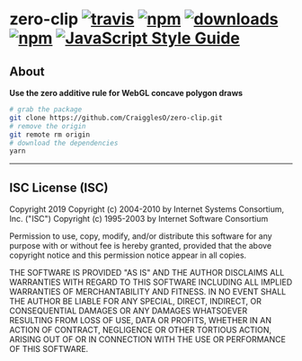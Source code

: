 # zero-clip [![travis][travis-image]][travis-url] [![npm][npm-image]][npm-url] [![downloads][downloads-image]][downloads-url] [![npm](https://flat.badgen.net/bundlephobia/minzip/zero-clip)](https://bundlephobia.com/result?p=zero-clip) [![JavaScript Style Guide](https://img.shields.io/badge/code_style-standard-brightgreen.svg)](https://standardjs.com)

[travis-image]: https://travis-ci.org/regia-corporation/zero-clip.svg?branch=master
[travis-url]: https://travis-ci.org/regia-corporation/zero-clip
[npm-image]: https://img.shields.io/npm/v/zero-clip.svg
[npm-url]: https://npmjs.org/package/zero-clip
[downloads-image]: https://img.shields.io/npm/dm/zero-clip.svg
[downloads-url]: https://www.npmjs.com/package/zero-clip

## About

**Use the zero additive rule for WebGL concave polygon draws**

```sh
# grab the package
git clone https://github.com/CraigglesO/zero-clip.git
# remove the origin
git remote rm origin
# download the dependencies
yarn
```

---

## ISC License (ISC)

Copyright 2019 <S2>
Copyright (c) 2004-2010 by Internet Systems Consortium, Inc. ("ISC")
Copyright (c) 1995-2003 by Internet Software Consortium

Permission to use, copy, modify, and/or distribute this software for any purpose with or without fee is hereby granted, provided that the above copyright notice and this permission notice appear in all copies.

THE SOFTWARE IS PROVIDED "AS IS" AND THE AUTHOR DISCLAIMS ALL WARRANTIES WITH REGARD TO THIS SOFTWARE INCLUDING ALL IMPLIED WARRANTIES OF MERCHANTABILITY AND FITNESS. IN NO EVENT SHALL THE AUTHOR BE LIABLE FOR ANY SPECIAL, DIRECT, INDIRECT, OR CONSEQUENTIAL DAMAGES OR ANY DAMAGES WHATSOEVER RESULTING FROM LOSS OF USE, DATA OR PROFITS, WHETHER IN AN ACTION OF CONTRACT, NEGLIGENCE OR OTHER TORTIOUS ACTION, ARISING OUT OF OR IN CONNECTION WITH THE USE OR PERFORMANCE OF THIS SOFTWARE.

